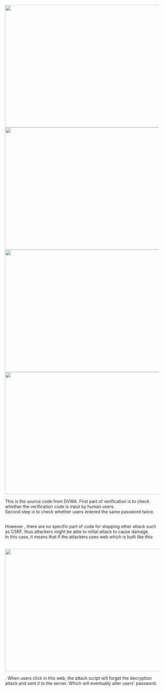 <img src="https://user-images.githubusercontent.com/68285613/123541941-84905c00-d779-11eb-9101-be389dd359fe.png" width="900" height="400"/>
<img src="https://user-images.githubusercontent.com/68285613/123541947-89eda680-d779-11eb-82df-d08a5e9d18cb.png" width="900" height="400"/>
<img src="https://user-images.githubusercontent.com/68285613/123541956-8d812d80-d779-11eb-947e-f689c2ba1d22.png" width="900" height="400"/>
<img src="https://user-images.githubusercontent.com/68285613/123541965-9114b480-d779-11eb-9809-2128987968f9.png" width="900" height="400"/>

This is the source code from DVWA. First part of verification is to check whether the verification code is input by human users. <br>
Second step is to check whether users entered the same password twice.<br>
<br>

However , there are no specific part of code for stopping other attack such as CSRF, thus attackers might be able to initial attack to cause damage. <br>
In this case, it means that if the attackers uses web which is built like this:<br>
<br>

<img src="https://user-images.githubusercontent.com/68285613/123542160-932b4300-d77a-11eb-97c5-d61ce77bec83.png" width="900" height="400"/>

. When users click in this web, the attack script will forget the decryption attack and sent it to the server. Which will eventually alter users' password.